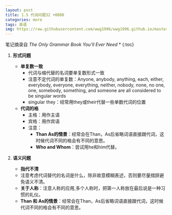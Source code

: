 ```yaml
---
layout: post
title: 1.5 代词问题32 +0800
categories: more
tags: 英语
img: https://raw.githubusercontent.com/wwg1996/wwg1996.github.io/master/images/English.jpg
---
```


笔记摘录自 *The Only Grammar Book You’ll Ever Need*
* 
{:toc}
1. **形式问题**
   * **单复数一致**
     * 代词与缩代替的名词要单复数形式一致 
     * 注意不定代词的单复数：Anyone, anybody, anything, each, either, everybody, everyone, everything, neither, nobody, none, no one, one, somebody, something, and someone are all considered to be singular words
     * singular   they：经常用they或their代替一些单数代词的位置
   * **代词的格**
     * 主格：用作主语
     * 宾格：用作宾语
     * 注意：
       * **Than As的情景**：经常会在Than，As后省略词语直接跟代词，这时候代词不同的格会有不同的意思。
       * **Who and Whom**：尝试用he和him代替。

2. **语义问题**
   * **指代不清**
   * 注意考虑代词替代的名词是什么，除非故意模糊表述，否则要尽量措辞避免语义不清。
   * **关于人称**：注意人称的应用,多个人称时，把第一人称放在最后说是一种习惯的礼仪。
   * **Than 和 As的情景**：经常会在Than，As后省略词语直接跟代词，这时候代词不同的格会有不同的意思。